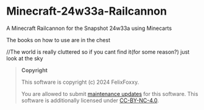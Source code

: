 # Minecraft-24w33a-Railcannon
A Minecraft Railcannon for the Snapshot 24w33a using Minecarts

The books on how to use are in the chest

//The world is really cluttered so if you cant find it(for some reason?) just look at the sky

> **Copyright**
> 
> This software is copyright (c) 2024 FelixFoxxy.
> 
> You are allowed to submit [maintenance updates](MAINTENANCE-NOTICE.md) for this software. This software is additionally licensed under [CC-BY-NC-4.0](https://creativecommons.org/licenses/by-nc/4.0/).
